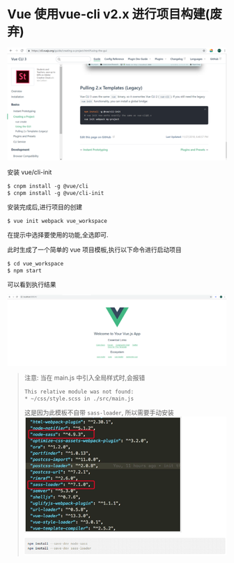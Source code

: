 # Vue 使用vue-cli v2.x 进行项目构建(废弃)


![](assets/markdown-img-paste-20190527150942537.png)

安装 vue/cli-init

```shell
$ cnpm install -g @vue/cli
$ cnpm install -g @vue/cli-init
```

安装完成后,进行项目的创建

```shell
$ vue init webpack vue_workspace
```

在提示中选择要使用的功能,全选即可.

此时生成了一个简单的 vue 项目模板,执行以下命令进行启动项目

```shell
$ cd vue_workspace
$ npm start
```

可以看到执行结果

![](assets/markdown-img-paste-20190527152341961.png)

> 注意: 当在 main.js 中引入全局样式时,会报错
>
> ```
> This relative module was not found:
> * ~/css/style.scss in ./src/main.js
> ```
>
> 这是因为此模板不自带 `sass-loader`, 所以需要手动安装
> ![](assets/markdown-img-paste-20190527163256991.png)
